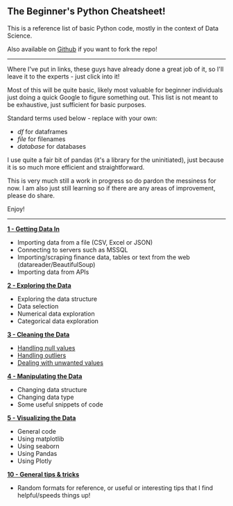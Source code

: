 ## The Beginner's Python Cheatsheet!

This is a reference list of basic Python code, mostly in the context of Data Science.

Also available on <a href="https://github.com/yinglinglow/Python/tree/master/Beginner_Python_Cheatsheet">Github</a> if you want to fork the repo!

---

Where I've put in links, these guys have already done a great job of it, so I'll leave it to the experts - just click into it!

Most of this will be quite basic, likely most valuable for beginner individuals just doing a quick Google to figure something out. This list is not meant to be exhaustive, just sufficient for basic purposes.

Standard terms used below - replace with your own:
- _df_ for dataframes
- _file_ for filenames
- _database_ for databases

I use quite a fair bit of pandas (it's a library for the uninitiated), just because it is so much more efficient and straightforward.

This is very much still a work in progress so do pardon the messiness for now.
I am also just still learning so if there are any areas of improvement, please do share.

Enjoy!

---

<a href="https://www.yinglinglow.com/blog/2020/01/26/Getting-Data-In">__1 - Getting Data In__</a>
- Importing data from a file (CSV, Excel or JSON)
- Connecting to servers such as MSSQL
- Importing/scraping finance data, tables or text from the web (datareader/BeautifulSoup)
- Importing data from APIs

<a href="https://www.yinglinglow.com/blog/2020/01/26/Exploring-Data">__2 - Exploring the Data__</a>
- Exploring the data structure
- Data selection
- Numerical data exploration
- Categorical data exploration

<a href="https://www.yinglinglow.com/blog/2020/01/26/Cleaning-Data">__3 - Cleaning the Data__</a>
- [Handling null values](#null)
- [Handling outliers](#outliers)
- [Dealing with unwanted values](#illogical)

<a href="https://www.yinglinglow.com/blog/2020/01/26/Manipulating-Data">__4 - Manipulating the Data__</a>
- Changing data structure
- Changing data type
- Some useful snippets of code

<a href="https://www.yinglinglow.com/blog/2020/01/26/Visualising-Data">__5 - Visualizing the Data__</a>
- General code
- Using matplotlib
- Using seaborn
- Using Pandas
- Using Plotly

<a href="https://www.yinglinglow.com/blog/2020/01/26/General-Tips">__10 - General tips & tricks__</a>
- Random formats for reference, or useful or interesting tips that I find helpful/speeds things up!